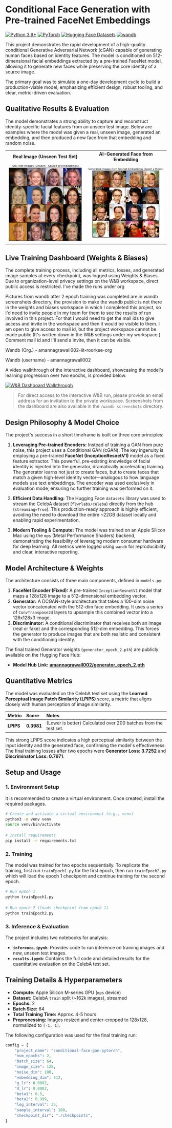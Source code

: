 # Conditional Face Generation with Pre-trained FaceNet Embeddings

[![Python 3.9+](https://img.shields.io/badge/python-3.9+-blue.svg)](https://www.python.org/downloads/)
[![PyTorch](https://img.shields.io/badge/PyTorch-%23EE4C2C.svg?style=flat&logo=PyTorch&logoColor=white)](https://pytorch.org/)
[![Hugging Face Datasets](https://img.shields.io/badge/%F0%9F%A4%97%20Hugging%20Face-Datasets-yellow)](https://huggingface.co/datasets)
[![wandb](https://img.shields.io/badge/wandb-visualize-yellowgreen)](https://wandb.ai)

This project demonstrates the rapid development of a high-quality conditional Generative Adversarial Network (cGAN) capable of generating human faces based on identity features. The model is conditioned on 512-dimensional facial embeddings extracted by a pre-trained FaceNet model, allowing it to generate new faces while preserving the core identity of a source image.

The primary goal was to simulate a one-day development cycle to build a production-viable model, emphasizing efficient design, robust tooling, and clear, metric-driven evaluation.

## Qualitative Results & Evaluation

The model demonstrates a strong ability to capture and reconstruct identity-specific facial features from an unseen test image. Below are examples where the model was given a real, unseen image, generated an embedding, and then produced a new face from that embedding and random noise.

<table>
  <tr align="center">
    <td><b>Real Image (Unseen Test Set)</b></td>
    <td><b>AI-Generated Face from Embedding</b></td>
  </tr>
  <tr align="center">
    <td>
      <img src="./assets/realTestImageUnseen.png" alt="Real Unseen Test Image" width="300">
    </td>
    <td>
      <img src="./assets/generatedImageFromTestSetEmbedding.png" alt="Generated Image" width="300">
    </td>
  </tr>
</table>

## Live Training Dashboard (Weights & Biases)

The complete training process, including all metrics, losses, and generated image samples at every checkpoint, was logged using Weights & Biases. Due to organization-level privacy settings on the W&B workspace, direct public access is restricted. I've made the runs under org

Pictures from wandb after 2 epoch training was completed are in wandb screenshots directory, the provision to make the wandb public is not there in the weights and biases workspace in which I completed this project, so I'd need to invite people in my team for them to see the results of run involved in this project. For that I would need to get the mail ids to give access and invite in the workspace and then it would be visible to them. I am open to give access to mail id, but the project workspace cannot be made public (It's written down in the W&B settings under my workspace.) Comment mail id and I'll send a invite, then it can be visible.

Wandb (Org.) - amannagrawall002-iit-roorkee-org

Wandb (username) - amannagrawall002

A video walkthrough of the interactive dashboard, showcasing the model's learning progression over two epochs, is provided below.

[![W&B Dashboard Walkthrough](https://cdn.loom.com/sessions/thumbnails/786e7cd321924bc3b46da82175989113-with-play.gif)](https://www.loom.com/share/786e7cd321924bc3b46da82175989113?sid=7c7c0c10-df79-489c-b9ab-e55b6709dc4a)

> For direct access to the interactive W&B run, please provide an email address for an invitation to the private workspace. Screenshots from the dashboard are also available in the `/wandb screenshots` directory.

## Design Philosophy & Model Choice

The project's success in a short timeframe is built on three core principles:

1.  **Leveraging Pre-trained Encoders:** Instead of training a GAN from pure noise, this project uses a Conditional GAN (cGAN). The key ingenuity is employing a pre-trained **FaceNet (InceptionResnetV1)** model as a fixed feature extractor. This powerful, pre-existing knowledge of facial identity is injected into the generator, dramatically accelerating training. The generator learns not just to create faces, but to create faces that match a given high-level identity vector—analogous to how language models use text embeddings. The encoder was used exclusively in evaluation mode, ensuring no further training was performed on it.

2.  **Efficient Data Handling:** The Hugging Face `datasets` library was used to stream the CelebA dataset (`flwrlabs/celeba`) directly from the hub (`streaming=True`). This production-ready approach is highly efficient, avoiding the need to download the entire ~22GB dataset locally and enabling rapid experimentation.

3.  **Modern Tooling & Compute:** The model was trained on an Apple Silicon Mac using the `mps` (Metal Performance Shaders) backend, demonstrating the feasibility of leveraging modern consumer hardware for deep learning. All metrics were logged using `wandb` for reproducibility and clear, interactive reporting.

## Model Architecture & Weights

The architecture consists of three main components, defined in `models.py`:

1.  **FaceNet Encoder (Fixed):** A pre-trained `InceptionResnetV1` model that maps a 128x128 image to a 512-dimensional embedding vector.
2.  **Generator:** A DCGAN-style architecture that takes a 100-dim noise vector concatenated with the 512-dim face embedding. It uses a series of `ConvTranspose2d` layers to upsample this combined vector into a 128x128x3 image.
3.  **Discriminator:** A conditional discriminator that receives both an image (real or fake) and the corresponding 512-dim embedding. This forces the generator to produce images that are both realistic and consistent with the conditioning identity.

The final trained Generator weights (`generator_epoch_2.pth`) are publicly available on the Hugging Face Hub:
* **Model Hub Link:** [**amannagrawall002/generator_epoch_2.pth**](https://huggingface.co/amannagrawall002/generator_epoch_2.pth/tree/main)

## Quantitative Metrics

The model was evaluated on the CelebA test set using the **Learned Perceptual Image Patch Similarity (LPIPS)** score, a metric that aligns closely with human perception of image similarity.

| Metric | Score | Notes |
| :--- | :--- | :--- |
| **LPIPS** | **0.3981** | (Lower is better) Calculated over 200 batches from the test set. |

This strong LPIPS score indicates a high perceptual similarity between the input identity and the generated face, confirming the model's effectiveness. The final training losses after two epochs were **Generator Loss: 3.7252** and **Discriminator Loss: 0.7971**.

## Setup and Usage

### 1. Environment Setup

It is recommended to create a virtual environment. Once created, install the required packages.

```bash
# Create and activate a virtual environment (e.g., venv)
python3 -m venv venv
source venv/bin/activate

# Install requirements
pip install -r requirements.txt
````

### 2\. Training

The model was trained for two epochs sequentially. To replicate the training, first run `trainEpoch1.py` for the first epoch, then run `trainEpoch2.py` which will load the epoch 1 checkpoint and continue training for the second epoch.

```bash
# Run epoch 1
python trainEpoch1.py

# Run epoch 2 (loads checkpoint from epoch 1)
python trainEpoch2.py
```

### 3\. Inference & Evaluation

The project includes two notebooks for analysis:

  * **`inference.ipynb`**: Provides code to run inference on training images and new, unseen test images.
  * **`results.ipynb`**: Contains the full code and detailed results for the quantitative evaluation on the CelebA test set.

## Training Details & Hyperparameters

  * **Compute:** Apple Silicon M-series GPU (`mps` device)
  * **Dataset:** CelebA `train` split (\~162k images), streamed
  * **Epochs:** 2
  * **Batch Size:** 64
  * **Total Training Time:** Approx. 4-5 hours
  * **Preprocessing:** Images resized and center-cropped to 128x128, normalized to `[-1, 1]`.

The following configuration was used for the final training run:

```python
config = {
    "project_name": "conditional-face-gan-pytorch",
    "num_epochs": 2,
    "batch_size": 64,
    "image_size": 128,
    "noise_dim": 100,
    "embedding_dim": 512,
    "g_lr": 0.0002,
    "d_lr": 0.0002,
    "beta1": 0.5,
    "beta2": 0.999,
    "log_interval": 25,
    "sample_interval": 100,
    "checkpoint_dir": "./checkpoints",
}
```

